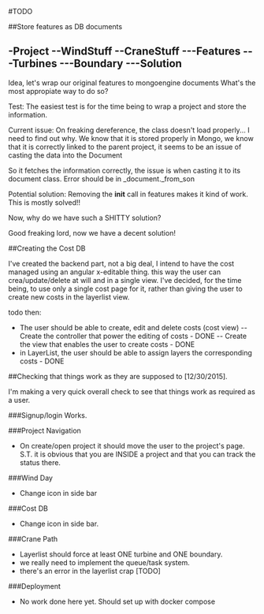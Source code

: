 #TODO

##Store features as DB documents

-Project
--WindStuff
--CraneStuff
---Features
---Turbines
---Boundary
---Solution
---

Idea, let's wrap our original features to mongoengine documents What's the most appropiate way to do so?

Test: The easiest test is for the time being to wrap a project and store the information.

Current issue: On freaking dereference, the class doesn't load properly... I need to find out why. We know that it is stored properly in Mongo, we know that it is correctly linked to the parent project, it seems to be an issue of casting the data into the Document

So it fetches the information correctly, the issue is when casting it to its document class. Error should be in _document._from_son

Potential solution: Removing the __init__ call in features makes it kind of work. This is mostly solved!!

Now, why do we have such a SHITTY solution?

Good freaking lord, now we have a decent solution!


##Creating the Cost DB

I've created the backend part, not a big deal, I intend to have the cost managed using an angular x-editable thing. this way the user can crea/update/delete at will and in a single view. I've decided, for the time being, to use only a single cost page for it, rather than giving the user to create new costs in the layerlist view. 

todo then:

- The user should be able to create, edit and delete costs (cost view)
-- Create the controller that power the editing of costs - DONE
-- Create the view that enables the user to create costs - DONE
- in LayerList, the user should be able to assign layers the corresponding costs - DONE

##Checking that things work as they are supposed to [12/30/2015].

I'm making a very quick overall check to see that things work as required as a user.

###Signup/login
Works.

###Project Navigation
- On create/open project it should move the user to the project's page. S.T. it is obvious that you are INSIDE a project and that you can track the status there.

###Wind Day
- Change icon in side bar

###Cost DB
- Change icon in side bar.

###Crane Path
- Layerlist should force at least ONE turbine and ONE boundary.
- we really need to implement the queue/task system.
- there's an error in the layerlist crap [TODO]

###Deployment
- No work done here yet. Should set up with docker compose